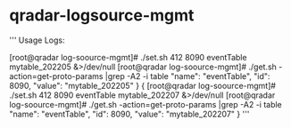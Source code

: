 # qradar-logsource-mgmt


'''
Usage Logs:

[root@qradar log-soource-mgmt]# ./set.sh 412 8090 eventTable mytable_202205 &>/dev/null
[root@qradar log-soource-mgmt]# ./get.sh -action=get-proto-params |grep -A2 -i table
  "name": "eventTable",
  "id": 8090,
  "value": "mytable_202205"
}
{
[root@qradar log-soource-mgmt]# ./set.sh 412 8090 eventTable mytable_202207 &>/dev/null
[root@qradar log-soource-mgmt]# ./get.sh -action=get-proto-params |grep -A2 -i table
  "name": "eventTable",
  "id": 8090,
  "value": "mytable_202207"
}
'''
